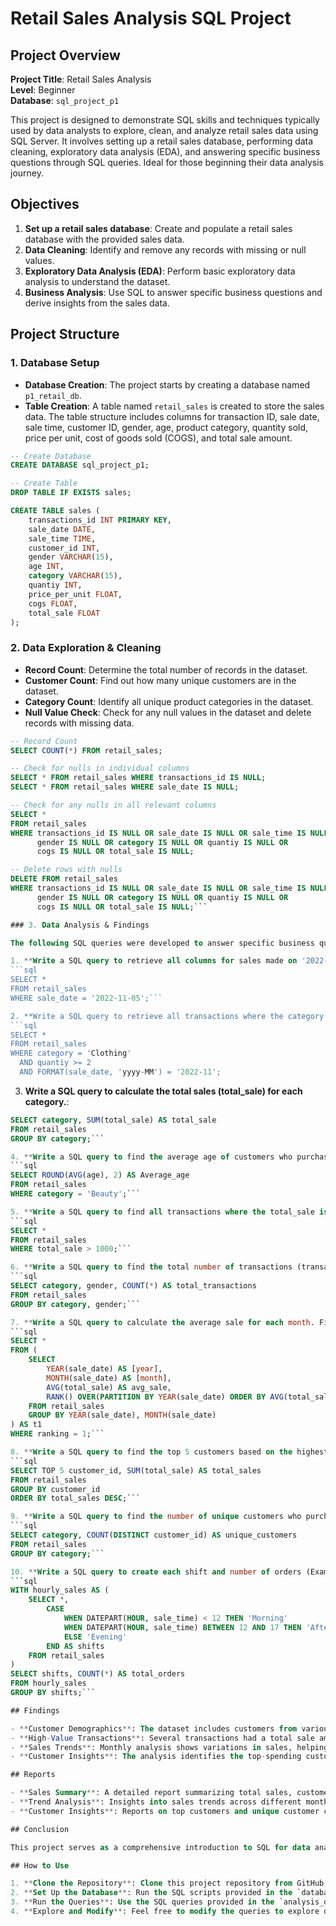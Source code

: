 # Retail Sales Analysis SQL Project

## Project Overview

**Project Title**: Retail Sales Analysis  
**Level**: Beginner  
**Database**: `sql_project_p1`

This project is designed to demonstrate SQL skills and techniques typically used by data analysts to explore, clean, and analyze retail sales data using SQL Server. It involves setting up a retail sales database, performing data cleaning, exploratory data analysis (EDA), and answering specific business questions through SQL queries. Ideal for those beginning their data analysis journey.
## Objectives

1. **Set up a retail sales database**: Create and populate a retail sales database with the provided sales data.
2. **Data Cleaning**: Identify and remove any records with missing or null values.
3. **Exploratory Data Analysis (EDA)**: Perform basic exploratory data analysis to understand the dataset.
4. **Business Analysis**: Use SQL to answer specific business questions and derive insights from the sales data.

## Project Structure

### 1. Database Setup

- **Database Creation**: The project starts by creating a database named `p1_retail_db`.
- **Table Creation**: A table named `retail_sales` is created to store the sales data. The table structure includes columns for transaction ID, sale date, sale time, customer ID, gender, age, product category, quantity sold, price per unit, cost of goods sold (COGS), and total sale amount.

```sql
-- Create Database
CREATE DATABASE sql_project_p1;

-- Create Table
DROP TABLE IF EXISTS sales;

CREATE TABLE sales (
    transactions_id INT PRIMARY KEY,
    sale_date DATE,
    sale_time TIME,
    customer_id INT,
    gender VARCHAR(15),
    age INT,
    category VARCHAR(15),
    quantiy INT,
    price_per_unit FLOAT,
    cogs FLOAT,
    total_sale FLOAT
);
```

### 2. Data Exploration & Cleaning

- **Record Count**: Determine the total number of records in the dataset.
- **Customer Count**: Find out how many unique customers are in the dataset.
- **Category Count**: Identify all unique product categories in the dataset.
- **Null Value Check**: Check for any null values in the dataset and delete records with missing data.

```sql
-- Record Count
SELECT COUNT(*) FROM retail_sales;

-- Check for nulls in individual columns
SELECT * FROM retail_sales WHERE transactions_id IS NULL;
SELECT * FROM retail_sales WHERE sale_date IS NULL;

-- Check for any nulls in all relevant columns
SELECT * 
FROM retail_sales
WHERE transactions_id IS NULL OR sale_date IS NULL OR sale_time IS NULL OR 
      gender IS NULL OR category IS NULL OR quantiy IS NULL OR 
      cogs IS NULL OR total_sale IS NULL;

-- Delete rows with nulls
DELETE FROM retail_sales
WHERE transactions_id IS NULL OR sale_date IS NULL OR sale_time IS NULL OR 
      gender IS NULL OR category IS NULL OR quantiy IS NULL OR 
      cogs IS NULL OR total_sale IS NULL;```

### 3. Data Analysis & Findings

The following SQL queries were developed to answer specific business questions:

1. **Write a SQL query to retrieve all columns for sales made on '2022-11-05**:
```sql
SELECT * 
FROM retail_sales
WHERE sale_date = '2022-11-05';```

2. **Write a SQL query to retrieve all transactions where the category is 'Clothing' and the quantity sold is more than 2 in the month of Nov-2022**:
```sql
SELECT *
FROM retail_sales
WHERE category = 'Clothing'
  AND quantiy >= 2
  AND FORMAT(sale_date, 'yyyy-MM') = '2022-11';
```

3. **Write a SQL query to calculate the total sales (total_sale) for each category.**:
```sql
SELECT category, SUM(total_sale) AS total_sale
FROM retail_sales
GROUP BY category;```

4. **Write a SQL query to find the average age of customers who purchased items from the 'Beauty' category.**:
```sql
SELECT ROUND(AVG(age), 2) AS Average_age
FROM retail_sales
WHERE category = 'Beauty';```

5. **Write a SQL query to find all transactions where the total_sale is greater than 1000.**:
```sql
SELECT *
FROM retail_sales
WHERE total_sale > 1000;```

6. **Write a SQL query to find the total number of transactions (transaction_id) made by each gender in each category.**:
```sql
SELECT category, gender, COUNT(*) AS total_transactions
FROM retail_sales
GROUP BY category, gender;```

7. **Write a SQL query to calculate the average sale for each month. Find out best selling month in each year**:
```sql
SELECT *
FROM (
    SELECT 
        YEAR(sale_date) AS [year],
        MONTH(sale_date) AS [month],
        AVG(total_sale) AS avg_sale,
        RANK() OVER(PARTITION BY YEAR(sale_date) ORDER BY AVG(total_sale) DESC) AS ranking
    FROM retail_sales
    GROUP BY YEAR(sale_date), MONTH(sale_date)
) AS t1
WHERE ranking = 1;```

8. **Write a SQL query to find the top 5 customers based on the highest total sales **:
```sql
SELECT TOP 5 customer_id, SUM(total_sale) AS total_sales
FROM retail_sales
GROUP BY customer_id
ORDER BY total_sales DESC;```

9. **Write a SQL query to find the number of unique customers who purchased items from each category.**:
```sql
SELECT category, COUNT(DISTINCT customer_id) AS unique_customers
FROM retail_sales
GROUP BY category;```

10. **Write a SQL query to create each shift and number of orders (Example Morning <12, Afternoon Between 12 & 17, Evening >17)**:
```sql
WITH hourly_sales AS (
    SELECT *,
        CASE 
            WHEN DATEPART(HOUR, sale_time) < 12 THEN 'Morning'
            WHEN DATEPART(HOUR, sale_time) BETWEEN 12 AND 17 THEN 'Afternoon'
            ELSE 'Evening'
        END AS shifts
    FROM retail_sales
)
SELECT shifts, COUNT(*) AS total_orders
FROM hourly_sales
GROUP BY shifts;```

## Findings

- **Customer Demographics**: The dataset includes customers from various age groups, with sales distributed across different categories such as Clothing and Beauty.
- **High-Value Transactions**: Several transactions had a total sale amount greater than 1000, indicating premium purchases.
- **Sales Trends**: Monthly analysis shows variations in sales, helping identify peak seasons.
- **Customer Insights**: The analysis identifies the top-spending customers and the most popular product categories.

## Reports

- **Sales Summary**: A detailed report summarizing total sales, customer demographics, and category performance.
- **Trend Analysis**: Insights into sales trends across different months and shifts.
- **Customer Insights**: Reports on top customers and unique customer counts per category.

## Conclusion

This project serves as a comprehensive introduction to SQL for data analysts, covering database setup, data cleaning, exploratory data analysis, and business-driven SQL queries. The findings from this project can help drive business decisions by understanding sales patterns, customer behavior, and product performance.

## How to Use

1. **Clone the Repository**: Clone this project repository from GitHub.
2. **Set Up the Database**: Run the SQL scripts provided in the `database_setup.sql` file to create and populate the database.
3. **Run the Queries**: Use the SQL queries provided in the `analysis_queries.sql` file to perform your analysis.
4. **Explore and Modify**: Feel free to modify the queries to explore different aspects of the dataset or answer additional business questions.
